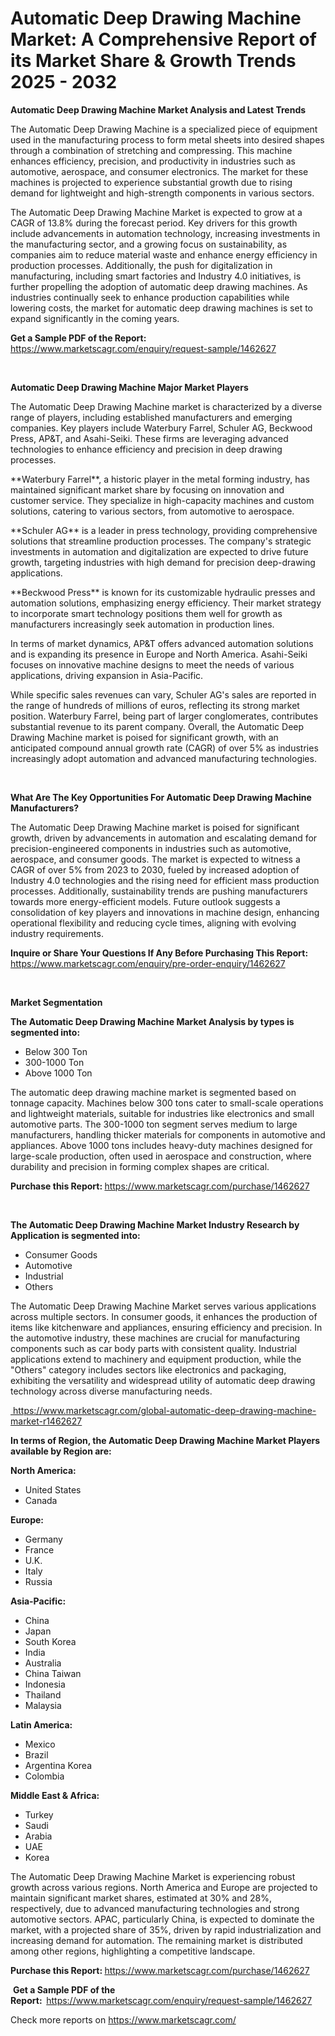 <p><h1>Automatic Deep Drawing Machine Market: A Comprehensive Report of its Market Share & Growth Trends 2025 - 2032</h1></p><p><strong>Automatic Deep Drawing Machine Market Analysis and Latest Trends</strong></p>
<p><p>The Automatic Deep Drawing Machine is a specialized piece of equipment used in the manufacturing process to form metal sheets into desired shapes through a combination of stretching and compressing. This machine enhances efficiency, precision, and productivity in industries such as automotive, aerospace, and consumer electronics. The market for these machines is projected to experience substantial growth due to rising demand for lightweight and high-strength components in various sectors.</p><p>The Automatic Deep Drawing Machine Market is expected to grow at a CAGR of 13.8% during the forecast period. Key drivers for this growth include advancements in automation technology, increasing investments in the manufacturing sector, and a growing focus on sustainability, as companies aim to reduce material waste and enhance energy efficiency in production processes. Additionally, the push for digitalization in manufacturing, including smart factories and Industry 4.0 initiatives, is further propelling the adoption of automatic deep drawing machines. As industries continually seek to enhance production capabilities while lowering costs, the market for automatic deep drawing machines is set to expand significantly in the coming years.</p></p>
<p><strong>Get a Sample PDF of the Report:&nbsp;</strong> <a href="https://www.marketscagr.com/enquiry/request-sample/1462627?utm_campaign=2637&utm_medium=2&utm_source=Github&utm_content=ia&utm_term=12042025&utm_id=automatic-deep-drawing-machine">https://www.marketscagr.com/enquiry/request-sample/1462627</a></p>
<p>&nbsp;</p>
<p><strong>Automatic Deep Drawing Machine Major Market Players</strong></p>
<p><p>The Automatic Deep Drawing Machine market is characterized by a diverse range of players, including established manufacturers and emerging companies. Key players include Waterbury Farrel, Schuler AG, Beckwood Press, AP&T, and Asahi-Seiki. These firms are leveraging advanced technologies to enhance efficiency and precision in deep drawing processes.</p><p>**Waterbury Farrel**, a historic player in the metal forming industry, has maintained significant market share by focusing on innovation and customer service. They specialize in high-capacity machines and custom solutions, catering to various sectors, from automotive to aerospace. </p><p>**Schuler AG** is a leader in press technology, providing comprehensive solutions that streamline production processes. The company's strategic investments in automation and digitalization are expected to drive future growth, targeting industries with high demand for precision deep-drawing applications.</p><p>**Beckwood Press** is known for its customizable hydraulic presses and automation solutions, emphasizing energy efficiency. Their market strategy to incorporate smart technology positions them well for growth as manufacturers increasingly seek automation in production lines.</p><p>In terms of market dynamics, AP&T offers advanced automation solutions and is expanding its presence in Europe and North America. Asahi-Seiki focuses on innovative machine designs to meet the needs of various applications, driving expansion in Asia-Pacific.</p><p>While specific sales revenues can vary, Schuler AG's sales are reported in the range of hundreds of millions of euros, reflecting its strong market position. Waterbury Farrel, being part of larger conglomerates, contributes substantial revenue to its parent company. Overall, the Automatic Deep Drawing Machine market is poised for significant growth, with an anticipated compound annual growth rate (CAGR) of over 5% as industries increasingly adopt automation and advanced manufacturing technologies.</p></p>
<p>&nbsp;</p>
<p><strong>What Are The Key Opportunities For Automatic Deep Drawing Machine Manufacturers?</strong></p>
<p><p>The Automatic Deep Drawing Machine market is poised for significant growth, driven by advancements in automation and escalating demand for precision-engineered components in industries such as automotive, aerospace, and consumer goods. The market is expected to witness a CAGR of over 5% from 2023 to 2030, fueled by increased adoption of Industry 4.0 technologies and the rising need for efficient mass production processes. Additionally, sustainability trends are pushing manufacturers towards more energy-efficient models. Future outlook suggests a consolidation of key players and innovations in machine design, enhancing operational flexibility and reducing cycle times, aligning with evolving industry requirements.</p></p>
<p><strong>Inquire or Share Your Questions If Any Before Purchasing This Report:</strong> <a href="https://www.marketscagr.com/enquiry/pre-order-enquiry/1462627?utm_campaign=2637&utm_medium=2&utm_source=Github&utm_content=ia&utm_term=12042025&utm_id=automatic-deep-drawing-machine">https://www.marketscagr.com/enquiry/pre-order-enquiry/1462627</a></p>
<p>&nbsp;</p>
<p><strong>Market Segmentation</strong></p>
<p><strong>The Automatic Deep Drawing Machine Market Analysis by types is segmented into:</strong></p>
<p><ul><li>Below 300 Ton</li><li>300-1000 Ton</li><li>Above 1000 Ton</li></ul></p>
<p><p>The automatic deep drawing machine market is segmented based on tonnage capacity. Machines below 300 tons cater to small-scale operations and lightweight materials, suitable for industries like electronics and small automotive parts. The 300-1000 ton segment serves medium to large manufacturers, handling thicker materials for components in automotive and appliances. Above 1000 tons includes heavy-duty machines designed for large-scale production, often used in aerospace and construction, where durability and precision in forming complex shapes are critical.</p></p>
<p><strong>Purchase this Report:&nbsp;</strong><a href="https://www.marketscagr.com/purchase/1462627?utm_campaign=2637&utm_medium=2&utm_source=Github&utm_content=ia&utm_term=12042025&utm_id=automatic-deep-drawing-machine">https://www.marketscagr.com/purchase/1462627</a></p>
<p>&nbsp;</p>
<p><strong>The Automatic Deep Drawing Machine Market Industry Research by Application is segmented into:</strong></p>
<p><ul><li>Consumer Goods</li><li>Automotive</li><li>Industrial</li><li>Others</li></ul></p>
<p><p>The Automatic Deep Drawing Machine Market serves various applications across multiple sectors. In consumer goods, it enhances the production of items like kitchenware and appliances, ensuring efficiency and precision. In the automotive industry, these machines are crucial for manufacturing components such as car body parts with consistent quality. Industrial applications extend to machinery and equipment production, while the "Others" category includes sectors like electronics and packaging, exhibiting the versatility and widespread utility of automatic deep drawing technology across diverse manufacturing needs.</p></p>
<p><a href="https://www.marketscagr.com/global-automatic-deep-drawing-machine-market-r1462627?utm_campaign=2637&utm_medium=2&utm_source=Github&utm_content=ia&utm_term=12042025&utm_id=automatic-deep-drawing-machine">&nbsp;https://www.marketscagr.com/global-automatic-deep-drawing-machine-market-r1462627</a></p>
<p><strong>In terms of Region, the Automatic Deep Drawing Machine Market Players available by Region are:</strong></p>
<p>
    <p> <strong> North America: </strong>
        <ul>
            <li>United States</li>
            <li>Canada</li>
        </ul>
        </p> 
    <p> <strong> Europe: </strong>
        <ul>
            <li>Germany</li>
            <li>France</li>
            <li>U.K.</li>
            <li>Italy</li>
            <li>Russia</li>
        </ul>
        </p> 
    <p> <strong> Asia-Pacific: </strong>
        <ul>
            <li>China</li>
            <li>Japan</li>
            <li>South Korea</li>
            <li>India</li>
            <li>Australia</li>
            <li>China Taiwan</li>
            <li>Indonesia</li>
            <li>Thailand</li>
            <li>Malaysia</li>
        </ul>
        </p> 
    <p> <strong> Latin America: </strong>
        <ul>
            <li>Mexico</li>
            <li>Brazil</li>
            <li>Argentina Korea</li>
            <li>Colombia</li>
        </ul>
        </p> 
    <p> <strong> Middle East & Africa: </strong>
        <ul>
            <li>Turkey</li>
            <li>Saudi</li>
            <li>Arabia</li>
            <li>UAE</li>
            <li>Korea</li>
        </ul>
    </p>
    </p>
<p><p>The Automatic Deep Drawing Machine Market is experiencing robust growth across various regions. North America and Europe are projected to maintain significant market shares, estimated at 30% and 28%, respectively, due to advanced manufacturing technologies and strong automotive sectors. APAC, particularly China, is expected to dominate the market, with a projected share of 35%, driven by rapid industrialization and increasing demand for automation. The remaining market is distributed among other regions, highlighting a competitive landscape.</p></p>
<p><strong>Purchase this Report: </strong><a href="https://www.marketscagr.com/purchase/1462627?utm_campaign=2637&utm_medium=2&utm_source=Github&utm_content=ia&utm_term=12042025&utm_id=automatic-deep-drawing-machine">https://www.marketscagr.com/purchase/1462627</a></p>
<p>&nbsp;<strong>Get a Sample PDF of the Report:&nbsp;&nbsp;</strong><a href="https://www.marketscagr.com/enquiry/request-sample/1462627?utm_campaign=2637&utm_medium=2&utm_source=Github&utm_content=ia&utm_term=12042025&utm_id=automatic-deep-drawing-machine">https://www.marketscagr.com/enquiry/request-sample/1462627</a></p>
<p><strong></strong></p>
<p>Check more reports on <a href="https://www.marketscagr.com/?utm_campaign=2637&utm_medium=2&utm_source=Github&utm_content=ia&utm_term=12042025&utm_id=automatic-deep-drawing-machine">https://www.marketscagr.com/</a></p>